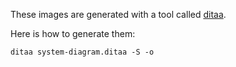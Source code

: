 These images are generated with a tool called
[ditaa](http://ditaa.sourceforge.net).

Here is how to generate them:

    ditaa system-diagram.ditaa -S -o
